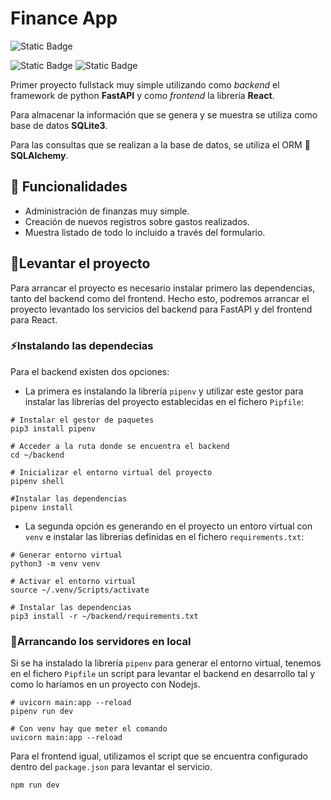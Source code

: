 # Finance App

![Static Badge](https://img.shields.io/badge/Status-En_desarrollo-green) 

![Static Badge](https://img.shields.io/badge/version-18.2.0-blue?logo=react)
![Static Badge](https://img.shields.io/badge/version-3.11.0-blue?logo=python)

Primer proyecto fullstack muy simple utilizando como *backend* el framework de python **FastAPI** y como *frontend* la librería **React**.

Para almacenar la información que se genera y se muestra se utiliza como base de datos **SQLite3**.

 Para las consultas que se realizan a la base de datos, se utiliza el ORM 🧲 **SQLAlchemy**. 

## 🔨 Funcionalidades
* Administración de finanzas muy simple.
* Creación de nuevos registros sobre gastos realizados.
* Muestra listado de todo lo incluido a través del formulario.

## 🚀Levantar el proyecto
Para arrancar el proyecto es necesario instalar primero las dependencias, tanto del backend como del frontend. Hecho esto, podremos arrancar el proyecto levantado los servicios del backend para FastAPI y del frontend para React.

### ⚡Instalando las dependecias
Para el backend existen dos opciones:
* La primera es instalando la librería `pipenv` y utilizar este gestor para instalar las librerías del proyecto establecidas en el fichero `Pipfile`:
```shell
# Instalar el gestor de paquetes
pip3 install pipenv

# Acceder a la ruta donde se encuentra el backend
cd ~/backend

# Inicializar el entorno virtual del proyecto
pipenv shell

#Instalar las dependencias
pipenv install
```

* La segunda opción es generando en el proyecto un entoro virtual con `venv` e instalar las librerías definidas en el fichero `requirements.txt`:
```shell
# Generar entorno virtual
python3 -m venv venv

# Activar el entorno virtual
source ~/.venv/Scripts/activate

# Instalar las dependencias
pip3 install -r ~/backend/requirements.txt
```

### 🚗Arrancando los servidores en local
Si se ha instalado la librería `pipenv` para generar el entorno virtual, tenemos en el fichero `Pipfile` un script para levantar el backend en desarrollo tal y como lo haríamos en un proyecto con Nodejs.
```shell
# uvicorn main:app --reload
pipenv run dev

# Con venv hay que meter el comando
uvicorn main:app --reload
```

Para el frontend igual, utilizamos el script que se encuentra configurado dentro del `package.json` para levantar el servicio.
```shell
npm run dev
```

